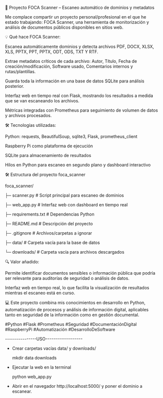 🚀 Proyecto FOCA Scanner – Escaneo automático de dominios y metadatos

Me complace compartir un proyecto personal/profesional en el que he estado trabajando: FOCA Scanner, una herramienta de monitorización y análisis de documentos públicos disponibles en sitios web.

💡 Qué hace FOCA Scanner:

Escanea automáticamente dominios y detecta archivos PDF, DOCX, XLSX, XLS, PPTX, PPT, PPTX, ODT, ODS, TXT Y RTF.

Extrae metadatos críticos de cada archivo: Autor, Título, Fecha de creación/modificación, Software usado, Comentarios internos y rutas/plantillas.

Guarda toda la información en una base de datos SQLite para análisis posterior.

Interfaz web en tiempo real con Flask, mostrando los resultados a medida que se van escaneando los archivos.

Métricas integradas con Prometheus para seguimiento de volumen de datos y archivos procesados.

🛠 Tecnologías utilizadas:

Python: requests, BeautifulSoup, sqlite3, Flask, prometheus_client

Raspberry Pi como plataforma de ejecución

SQLite para almacenamiento de resultados

Hilos en Python para escaneo en segundo plano y dashboard interactivo

🛠 Estructura del proyecto foca_scanner

foca_scanner/

├─ scanner.py # Script principal para escaneo de dominios

├─ web_app.py # Interfaz web con dashboard en tiempo real

├─ requirements.txt # Dependencias Python

├─ README.md # Descripción del proyecto

├─ .gitignore # Archivos/carpetas a ignorar

├─ data/ # Carpeta vacía para la base de datos

└─ downloads/ # Carpeta vacía para archivos descargados

🔍 Valor añadido:

Permite identificar documentos sensibles o información pública que podría ser relevante para auditorías de seguridad o análisis de datos.

Interfaz web en tiempo real, lo que facilita la visualización de resultados mientras el escaneo está en curso.

💻 Este proyecto combina mis conocimientos en desarrollo en Python, automatización de procesos y análisis de información digital, aplicables tanto en seguridad de la información como en gestión documental.

#Python #Flask #Prometheus #Seguridad #DocumentaciónDigital #RaspberryPi #Automatización #DesarrolloDeSoftware

----------------USO-------------------

- Crear carpetas vacías data/ y downloads/
  
  mkdir data downloads

- Ejecutar la web en la terminal
  
  python web_app.py
  
- Abrir en el navegador http://localhost:5000/ y poner el dominio a escanear.
